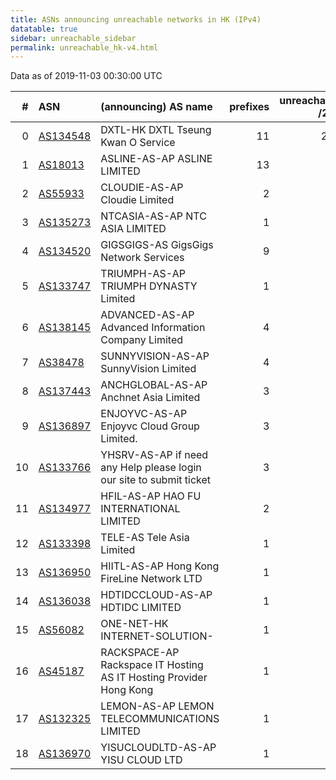 ```yaml
---
title: ASNs announcing unreachable networks in HK (IPv4)
datatable: true
sidebar: unreachable_sidebar
permalink: unreachable_hk-v4.html
---
```


Data as of 2019-11-03 00:30:00 UTC


<div class="datatable-begin"></div>

|   # | ASN                                      | (announcing) AS name                                                |   prefixes |   unreachable /24s |
|----:|:-----------------------------------------|:--------------------------------------------------------------------|-----------:|-------------------:|
|   0 | [AS134548](unreachable_AS134548-v4.html) | DXTL-HK DXTL Tseung Kwan O Service                                  |         11 |                200 |
|   1 | [AS18013](unreachable_AS18013-v4.html)   | ASLINE-AS-AP ASLINE LIMITED                                         |         13 |                 52 |
|   2 | [AS55933](unreachable_AS55933-v4.html)   | CLOUDIE-AS-AP Cloudie Limited                                       |          2 |                 32 |
|   3 | [AS135273](unreachable_AS135273-v4.html) | NTCASIA-AS-AP NTC ASIA LIMITED                                      |          1 |                 16 |
|   4 | [AS134520](unreachable_AS134520-v4.html) | GIGSGIGS-AS GigsGigs Network Services                               |          9 |                 11 |
|   5 | [AS133747](unreachable_AS133747-v4.html) | TRIUMPH-AS-AP TRIUMPH DYNASTY Limited                               |          1 |                  8 |
|   6 | [AS138145](unreachable_AS138145-v4.html) | ADVANCED-AS-AP Advanced Information Company Limited                 |          4 |                  4 |
|   7 | [AS38478](unreachable_AS38478-v4.html)   | SUNNYVISION-AS-AP SunnyVision Limited                               |          4 |                  4 |
|   8 | [AS137443](unreachable_AS137443-v4.html) | ANCHGLOBAL-AS-AP Anchnet Asia Limited                               |          3 |                  3 |
|   9 | [AS136897](unreachable_AS136897-v4.html) | ENJOYVC-AS-AP Enjoyvc Cloud Group Limited.                          |          3 |                  3 |
|  10 | [AS133766](unreachable_AS133766-v4.html) | YHSRV-AS-AP if need any Help please login our site to submit ticket |          3 |                  3 |
|  11 | [AS134977](unreachable_AS134977-v4.html) | HFIL-AS-AP HAO FU INTERNATIONAL LIMITED                             |          2 |                  2 |
|  12 | [AS133398](unreachable_AS133398-v4.html) | TELE-AS Tele Asia Limited                                           |          1 |                  1 |
|  13 | [AS136950](unreachable_AS136950-v4.html) | HIITL-AS-AP Hong Kong FireLine Network LTD                          |          1 |                  1 |
|  14 | [AS136038](unreachable_AS136038-v4.html) | HDTIDCCLOUD-AS-AP HDTIDC LIMITED                                    |          1 |                  1 |
|  15 | [AS56082](unreachable_AS56082-v4.html)   | ONE-NET-HK INTERNET-SOLUTION-                                       |          1 |                  1 |
|  16 | [AS45187](unreachable_AS45187-v4.html)   | RACKSPACE-AP Rackspace IT Hosting AS IT Hosting Provider Hong Kong  |          1 |                  1 |
|  17 | [AS132325](unreachable_AS132325-v4.html) | LEMON-AS-AP LEMON TELECOMMUNICATIONS LIMITED                        |          1 |                  1 |
|  18 | [AS136970](unreachable_AS136970-v4.html) | YISUCLOUDLTD-AS-AP YISU CLOUD LTD                                   |          1 |                  1 |

<div class="datatable-end"></div>